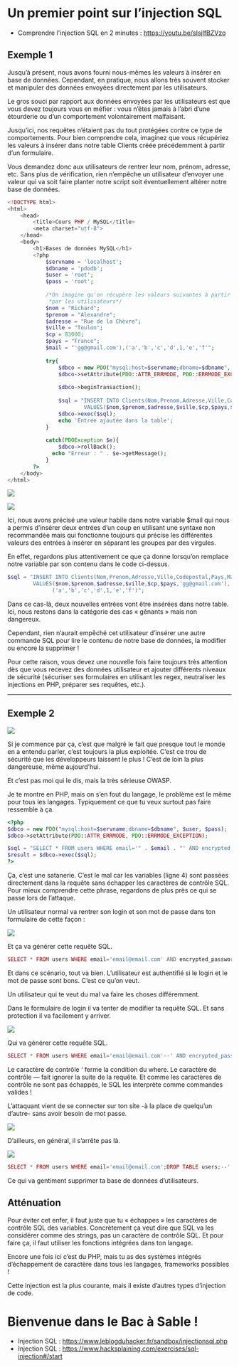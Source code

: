# Un premier point sur l’injection SQL

- Comprendre l'injection SQL en 2 minutes : https://youtu.be/sIsjlfBZVzo
  
## Exemple 1 

Jusqu’à présent, nous avons fourni nous-mêmes les valeurs à insérer en base de données. Cependant, en pratique, nous allons très souvent stocker et manipuler des données envoyées directement par les utilisateurs.

Le gros souci par rapport aux données envoyées par les utilisateurs est que vous devez toujours vous en méfier : vous n’êtes jamais à l’abri d’une étourderie ou d’un comportement volontairement malfaisant.

Jusqu’ici, nos requêtes n’étaient pas du tout protégées contre ce type de comportements. Pour bien comprendre cela, imaginez que vous récupériez les valeurs à insérer dans notre table Clients créée précédemment à partir d’un formulaire.

Vous demandez donc aux utilisateurs de rentrer leur nom, prénom, adresse, etc. Sans plus de vérification, rien n’empêche un utilisateur d’envoyer une valeur qui va soit faire planter notre script soit éventuellement altérer notre base de données.

```php
<!DOCTYPE html>
<html>
    <head>
        <title>Cours PHP / MySQL</title>
        <meta charset="utf-8">
    </head>
    <body>
        <h1>Bases de données MySQL</h1>  
        <?php
            $servname = 'localhost';
            $dbname = 'pdodb';
            $user = 'root';
            $pass = 'root';
            
            /*On imagine qu'on récupère les valeurs suivantes à partir d'un formulaire envoyé
             *par les utilisateurs*/
            $nom = "Richard";
            $prenom = "Alexandre";
            $adresse = "Rue de la Chèvre";
            $ville = "Toulon";
            $cp = 83000;
            $pays = "France";
            $mail = "'gg@gmail.com'),('a','b','c','d',1,'e','f'";
            
            try{
                $dbco = new PDO("mysql:host=$servname;dbname=$dbname", $user, $pass);
                $dbco->setAttribute(PDO::ATTR_ERRMODE, PDO::ERRMODE_EXCEPTION);
                
                $dbco->beginTransaction();
                
                $sql = "INSERT INTO Clients(Nom,Prenom,Adresse,Ville,Codepostal,Pays,Mail)
                        VALUES($nom,$prenom,$adresse,$ville,$cp,$pays,$mail)";
                $dbco->exec($sql);
                echo 'Entrée ajoutée dans la table';
            }
            
            catch(PDOException $e){
                $dbco->rollBack();
              echo "Erreur : " . $e->getMessage();
            }
        ?>
    </body>
</html>
```

![](https://www.pierre-giraud.com/wp-content/uploads/2019/05/injection-sql-reussie-insertion-donnees-php.png)

![](https://www.pierre-giraud.com/wp-content/uploads/2019/05/donnees-injectees-sql.png)

Ici, nous avons précisé une valeur habile dans notre variable $mail qui nous a permis d’insérer deux entrées d’un coup en utilisant une syntaxe non recommandée mais qui fonctionne toujours qui précise les différentes valeurs des entrées à insérer en séparant les groupes par des virgules.

En effet, regardons plus attentivement ce que ça donne lorsqu’on remplace notre variable par son contenu dans le code ci-dessus.

```php
$sql = "INSERT INTO Clients(Nom,Prenom,Adresse,Ville,Codepostal,Pays,Mail)
        VALUES($nom,$prenom,$adresse,$ville,$cp,$pays,'gg@gmail.com'),
              ('a','b','c','d',1,'e','f')";
```

Dans ce cas-là, deux nouvelles entrées vont être insérées dans notre table. Ici, nous restons dans la catégorie des cas « gênants » mais non dangereux.

Cependant, rien n’aurait empêché cet utilisateur d’insérer une autre commande SQL pour lire le contenu de notre base de données, la modifier ou encore la supprimer !

Pour cette raison, vous devez une nouvelle fois faire toujours très attention dès que vous recevez des données utilisateur et ajouter différents niveaux de sécurité (sécuriser ses formulaires en utilisant les regex, neutraliser les injections en PHP, préparer ses requêtes, etc.).

---

## Exemple 2 

![](https://adamatlinc.files.wordpress.com/2015/09/mrr4.jpg)

Si je commence par ça, c’est que malgré le fait que presque tout le monde en a entendu parler, c’est toujours la plus exploitée. C’est ce trou de sécurité que les développeurs laissent le plus ! C’est de loin la plus dangereuse, même aujourd’hui.

Et c’est pas moi qui le dis, mais la très sérieuse OWASP.

Je te montre en PHP, mais on s’en fout du langage, le problème est le même pour tous les langages. Typiquement ce que tu veux surtout pas faire ressemble à ça.

```php
<?php
$dbco = new PDO("mysql:host=$servname;dbname=$dbname", $user, $pass);
$dbco->setAttribute(PDO::ATTR_ERRMODE, PDO::ERRMODE_EXCEPTION);

$sql = "SELECT * FROM users WHERE email='" . $email . "' AND encrypted_password='" . $password . "'";
$result = $dbco->exec($sql);
?>
```

Ça, c’est une satanerie. C’est le mal car les variables (ligne 4) sont passées directement dans la requête sans échapper les caractères de contrôle SQL. Pour mieux comprendre cette phrase, regardons de plus près ce qui se passe lors de l’attaque.

Un utilisateur normal va rentrer son login et son mot de passe dans ton formulaire de cette façon :

![](https://i.imgur.com/zJ8ZpNa.png)

Et ça va générer cette requête SQL.

```php
SELECT * FROM users WHERE email='email@email.com' AND encrypted_password='password'
```

Et dans ce scénario, tout va bien. L’utilisateur est authentifié si le login et le mot de passe sont bons. C’est ce qu’on veut.

Un utilisateur qui te veut du mal va faire les choses différemment.

Dans le formulaire de login il va tenter de modifier ta requête SQL.
Et sans protection il va facilement y arriver.

![](https://i.imgur.com/LnOgRcx.png)

Qui va générer cette requête SQL.

```php
SELECT * FROM users WHERE email='email@email.com'--' AND encrypted_password='password'
```

Le caractère de contrôle ‘ ferme la condition du where. Le caractère de contrôle — fait ignorer la suite de la requête. Et comme les caractères de contrôle ne sont pas échappés, le SQL les interprète comme commandes valides !

L’attaquant vient de se connecter sur ton site -à la place de quelqu’un d’autre- sans avoir besoin de mot passe.

![](https://static0.srcdn.com/wordpress/wp-content/uploads/2019/12/Mr-Robot-F-Society.jpg)

D’ailleurs, en général, il s’arrête pas là.

![](https://i.imgur.com/Z45ewpO.png)

```php
SELECT * FROM users WHERE email='email@email.com';DROP TABLE users;--' AND encrypted_password='password'
```

Ce qui va gentiment supprimer ta base de données d’utilisateurs.

## Atténuation

Pour éviter cet enfer, il faut juste que tu « échappes » les caractères de contrôle SQL des variables. Concrètement ça veut dire que SQL va les considérer comme des strings, pas un caractère de contrôle SQL. Et pour faire ça, il faut utiliser les fonctions intégrées dans ton langage.

Encore une fois ici c’est du PHP, mais tu as des systèmes intégrés d’échappement de caractère dans tous les langages, frameworks possibles !

Cette injection est la plus courante, mais il existe d’autres types d’injection de code.

# Bienvenue dans le Bac à Sable !
- Injection SQL : https://www.leblogduhacker.fr/sandbox/injectionsql.php 
- Injection SQL : https://www.hacksplaining.com/exercises/sql-injection#/start